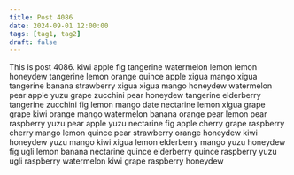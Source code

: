 ```yaml
---
title: Post 4086
date: 2024-09-01 12:00:00
tags: [tag1, tag2]
draft: false
---
```

This is post 4086.
kiwi
apple
fig
tangerine
watermelon
lemon
lemon
honeydew
tangerine
lemon
orange
quince
apple
xigua
mango
xigua
tangerine
banana
strawberry
xigua
xigua
mango
honeydew
watermelon
pear
apple
yuzu
grape
zucchini
pear
honeydew
tangerine
elderberry
tangerine
zucchini
fig
lemon
mango
date
nectarine
lemon
xigua
grape
grape
kiwi
orange
mango
watermelon
banana
orange
pear
lemon
pear
raspberry
yuzu
pear
apple
yuzu
nectarine
fig
apple
cherry
grape
raspberry
cherry
mango
lemon
quince
pear
strawberry
orange
honeydew
kiwi
honeydew
yuzu
mango
kiwi
xigua
lemon
elderberry
mango
yuzu
honeydew
fig
ugli
lemon
banana
nectarine
quince
elderberry
quince
raspberry
yuzu
ugli
raspberry
watermelon
kiwi
grape
raspberry
honeydew
